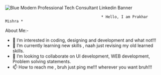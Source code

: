 ![Blue Modern Professional Tech Consultant Linkedin Banner](https://user-images.githubusercontent.com/64277081/161705919-996a58b0-833b-4586-bdba-3710c5f431c6.png)





                                               * Hello, I am Prakhar Mishra *
                                             
About Me:-</br>
- 👀 I’m interested in coding, designing and development and what not!!!
- 🌱 I’m currently learning new skills , naah just revising my old learned skills.
- 💞️ I’m looking to collaborate on UI development, WEB development, Problem solving statements.
- 📫 How to reach me , bruh just ping me!!! wherever you want bruh!!!
